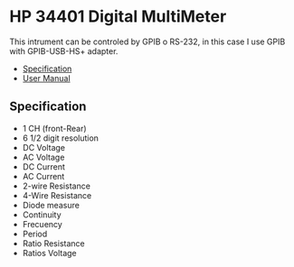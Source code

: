 # HP 34401 Digital MultiMeter

This intrument can be controled by GPIB o RS-232, in this case I use GPIB with GPIB-USB-HS+ adapter.
- [Specification](https://www.keysight.com/us/en/assets/7018-06774/data-sheets-archived/5968-0162.pdf)
- [User Manual](https://engineering.purdue.edu/~aae520/hp34401manual.pdf)

## Specification

- 1 CH (front-Rear)
- 6 1/2 digit resolution
- DC Voltage 
- AC Voltage 
- DC Current
- AC Current
- 2-wire Resistance
- 4-Wire Resistance
- Diode measure
- Continuity
- Frecuency
- Period
- Ratio Resistance
- Ratios Voltage

